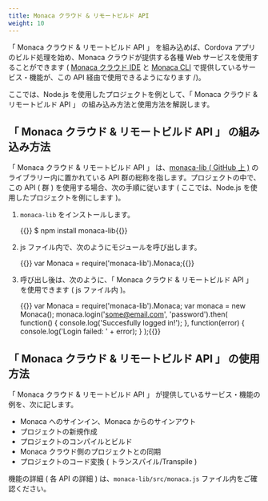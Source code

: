 ```yaml
---
title: Monaca クラウド & リモートビルド API
weight: 10
---
```


「 Monaca クラウド & リモートビルド API 」 を組み込めば、Cordova アプリのビルド処理を始め、Monaca クラウドが提供する各種 Web サービスを使用することができます ( [Monaca クラウド IDE](/ja/products_guide/monaca_ide/) と [Monaca CLI](/ja/products_guide/monaca_cli/) で提供しているサービス・機能が、この API 経由で使用できるようになります /)。

ここでは、Node.js を使用したプロジェクトを例として、「 Monaca クラウド & リモートビルド API 」 の組み込み方法と使用方法を解説します。

「 Monaca クラウド & リモートビルド API 」 の組み込み方法
---------------------------------------------------------

「 Monaca クラウド & リモートビルド API 」 は、[monaca-lib ( GitHub 上 )](https://github.com/monaca/monaca-lib) のライブラリー内に置かれている
API 群の総称を指します。プロジェクトの中で、この API ( 群 )
を使用する場合、次の手順に従います ( ここでは、Node.js
を使用したプロジェクトを例にします )。

1.  `monaca-lib` をインストールします。

    {{<highlight bash>}}
$ npm install monaca-lib{{</highlight>}}

2.  js ファイル内で、次のようにモジュールを呼び出します。

    {{<highlight javascript>}}
var Monaca = require('monaca-lib').Monaca;{{</highlight>}}

3.  呼び出し後は、次のように、「 Monaca クラウド & リモートビルド API 」
    を使用できます ( js ファイル内 )。

    {{<highlight javascript>}}
var Monaca = require('monaca-lib').Monaca;
var monaca = new Monaca();
monaca.login('some@email.com', 'password').then(
    function() {
        console.log('Succesfully logged in!');
    },
    function(error) {
        console.log('Login failed: ' + error);
    }
);{{</highlight>}}

「 Monaca クラウド & リモートビルド API 」 の使用方法
-----------------------------------------------------

「 Monaca クラウド & リモートビルド API 」
が提供しているサービス・機能の例を、次に記します。

-   Monaca へのサインイン、Monaca からのサインアウト
-   プロジェクトの新規作成
-   プロジェクトのコンパイルとビルド
-   Monaca クラウド側のプロジェクトとの同期
-   プロジェクトのコード変換 ( トランスパイル/Transpile )

機能の詳細 ( 各 API の詳細 ) は、`monaca-lib/src/monaca.js`
ファイル内をご確認ください。
